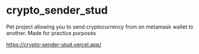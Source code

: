 # crypto_sender_stud
Pet project allowing you to send cryptocurrency from on metamask wallet to another. Made for practice purposes

https://crypto-sender-stud.vercel.app/
